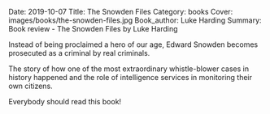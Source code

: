 Date: 2019-10-07
Title: The Snowden Files
Category: books
Cover: images/books/the-snowden-files.jpg
Book_author: Luke Harding
Summary: Book review - The Snowden Files by Luke Harding

Instead of being proclaimed a hero of our age, Edward Snowden becomes prosecuted as a criminal by real criminals.

The story of how one of the most extraordinary whistle-blower cases in history happened and the role of intelligence services in monitoring their own citizens.

Everybody should read this book!